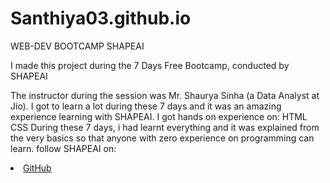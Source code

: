 # Santhiya03.github.io
WEB-DEV BOOTCAMP SHAPEAI

I made this project during the 7 Days Free Bootcamp, conducted by  SHAPEAI

The instructor during the session was Mr. Shaurya Sinha (a Data Analyst at Jio). I got to learn a lot during these 7 days and it was an amazing experience learning with SHAPEAI.
I got hands on experience on:
HTML
CSS
During these 7 days, i had learnt everything and it  was explained from the very basics so that anyone with zero experience on programming can learn.
follow SHAPEAI on:
<li><a href="https://github.com/shapeai">GitHub</a>


